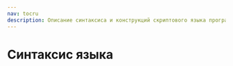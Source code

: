 ```yaml
---
nav: tocru
description: Описание синтаксиса и конструкций скриптового языка программирования Gentee.
---
```


# Синтаксис языка

